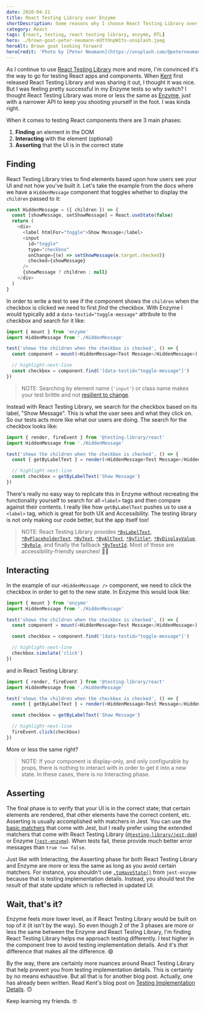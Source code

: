 ```yaml
---
date: 2020-04-21
title: React Testing Library over Enzyme
shortDescription: Some reasons why I choose React Testing Library over Enzyme for testing React components
category: React
tags: [react, testing, react testing library, enzyme, RTL]
hero: ./brown-goat-peter-neumann-mUtYXnpW1ts-unsplash.jpeg
heroAlt: Brown goat looking forward
heroCredit: 'Photo by [Peter Neumann](https://unsplash.com/@peterneumann)'
---
```


As I continue to use [React Testing Library](https://testing-library.com/react) more and more, I'm convinced it's the way to go for testing React apps and components. When [Kent](https://twitter.com/kentcdodds) first released React Testing Library and was sharing it out, I thought it was nice. But I was feeling pretty successful in my Enzyme tests so why switch? I thought React Testing Library was more or less the same as [Enzyme](https://enzymejs.github.io/enzyme/), just with a narrower API to keep you shooting yourself in the foot. I was kinda right.

When it comes to testing React components there are 3 main phases:

1. **Finding** an element in the DOM
2. **Interacting** with the element (optional)
3. **Asserting** that the UI is in the correct state

## Finding

React Testing Library tries to find elements based upon how users see your UI and not how you've built it. Let's take the example from the docs where we have a `HiddenMessage` component that toggles whether to display the `children` passed to it:

```js
const HiddenMessage = ({ children }) => {
  const [showMessage, setShowMessage] = React.useState(false)
  return (
    <div>
      <label htmlFor="toggle">Show Message</label>
      <input
        id="toggle"
        type="checkbox"
        onChange={(e) => setShowMessage(e.target.checked)}
        checked={showMessage}
      />
      {showMessage ? children : null}
    </div>
  )
}
```

In order to write a test to see if the component shows the `children` when the checkbox is clicked we need to first _find_ the checkbox. With Enzyme I would typically add a `data-testid="toggle-message"` attribute to the checkbox and search for it like:

```js
import { mount } from 'enzyme'
import HiddenMessage from './HiddenMessage'

test('shows the children when the checkbox is checked', () => {
  const component = mount(<HiddenMessage>Test Message</HiddenMessage>)

  // highlight-next-line
  const checkbox = component.find('[data-testid="toggle-message"]')
})
```

> NOTE: Searching by element name (`'input'`) or class name makes your test brittle and not [resilient to change](https://kentcdodds.com/blog/making-your-ui-tests-resilient-to-change).

Instead with React Testing Library, we search for the checkbox based on its label, "Show Message". This is what the user sees and what they click on. So our tests acts more like what our users are doing. The search for the checkbox looks like:

```js
import { render, fireEvent } from '@testing-library/react'
import HiddenMessage from './HiddenMessage'

test('shows the children when the checkbox is checked', () => {
  const { getByLabelText } = render(<HiddenMessage>Test Message</HiddenMessage>)

  // highlight-next-line
  const checkbox = getByLabelText('Show Message')
})
```

There's really no easy way to replicate this in Enzyme without recreating the functionality yourself to search for all `<label>` tags and then compare against their contents. I really like how `getByLabelText` pushes us to use a `<label>` tag, which is great for both UX and Accessibility. The testing library is not only making our code better, but the app itself too!

> NOTE: React Testing Library provides [`*ByLabelText`](https://testing-library.com/docs/dom-testing-library/api-queries#bylabeltext), [`*ByPlaceholderText`](https://testing-library.com/docs/dom-testing-library/api-queries#byplaceholdertext), [`*ByText`](https://testing-library.com/docs/dom-testing-library/api-queries#bytext), [`*ByAltText`](https://testing-library.com/docs/dom-testing-library/api-queries#byalttext), [`*ByTitle*`](https://testing-library.com/docs/dom-testing-library/api-queries#bytitle), [`*ByDisplayValue`](https://testing-library.com/docs/dom-testing-library/api-queries#bydisplayvalue), [`*ByRole`](https://testing-library.com/docs/dom-testing-library/api-queries#byrole), and finally the fallback [`*ByTestId`](https://testing-library.com/docs/dom-testing-library/api-queries#bytestid). Most of these are accessibility-friendly searches! 🙌🏾

## Interacting

In the example of our `<HiddenMessage />` component, we need to click the checkbox in order to get to the new state. In Enzyme this would look like:

```js
import { mount } from 'enzyme'
import HiddenMessage from './HiddenMessage'

test('shows the children when the checkbox is checked', () => {
  const component = mount(<HiddenMessage>Test Message</HiddenMessage>)

  const checkbox = component.find('[data-testid="toggle-message"]')

  // highlight-next-line
  checkbox.simulate('click')
})
```

and in React Testing Library:

```js
import { render, fireEvent } from '@testing-library/react'
import HiddenMessage from './HiddenMessage'

test('shows the children when the checkbox is checked', () => {
  const { getByLabelText } = render(<HiddenMessage>Test Message</HiddenMessage>)

  const checkbox = getByLabelText('Show Message')

  // highlight-next-line
  fireEvent.click(checkbox)
})
```

More or less the same right?

> NOTE: If your component is display-only, and only configurable by props, there is nothing to interact with in order to get it into a new state. In these cases, there is no Interacting phase.

## Asserting

The final phase is to verify that your UI is in the correct state; that certain elements are rendered, that other elements have the correct content, etc. Asserting is usually accomplished with matchers in Jest. You can use the [basic matchers](https://jestjs.io/docs/en/using-matchers) that come with Jest, but I really prefer using the extended matchers that come with React Testing Library ([`@testing-library/jest-dom`](https://www.npmjs.com/package/@testing-library/jest-dom)) or Enzyme ([`jest-enzyme`](https://www.npmjs.com/package/jest-enzyme)). When tests fail, these provide much better error messages than `true !== false`.

Just like with Interacting, the Asserting phase for both React Testing Library and Enzyme are more or less the same as long as you avoid certain matchers. For instance, you shouldn't use [`.toHaveState()`](https://www.npmjs.com/package/jest-enzyme#tohavestate) from `jest-enzyme` because that is testing implementation details. Instead, you should test the _result_ of that state update which is reflected in updated UI.

## Wait, that's it?

Enzyme feels more lower level, as if React Testing Library would be built on top of it (it isn't by the way). So even though 2 of the 3 phases are more or less the same between the Enzyme and React Testing Library, I'm finding React Testing Library helps me approach testing differently. I test higher in the component tree to avoid testing implementation details. And it's _that_ difference that makes all the difference. 😄

By the way, there are certainly more nuances around React Testing Library that help prevent you from testing implementation details. This is certainly by no means exhaustive. But all that is for another blog post. Actually, one has already been written. Read Kent's blog post on [Testing Implementation Details](https://kentcdodds.com/blog/testing-implementation-details). 🙃

Keep learning my friends. 🤓
